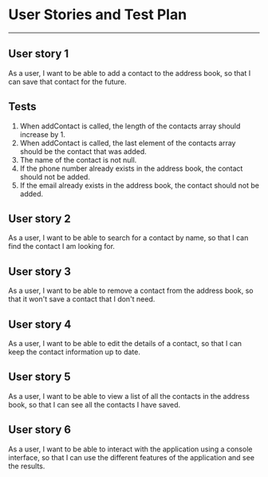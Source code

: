 # User Stories and Test Plan

---

## User story 1
As a user, I want to be able to add a contact to the address book, so that I can save that contact for the future.

## Tests
1. When addContact is called, the length of the contacts array should increase by 1.
2. When addContact is called, the last element of the contacts array should be the contact that was added.
3. The name of the contact is not null.
4. If the phone number already exists in the address book, the contact should not be added.
5. If the email already exists in the address book, the contact should not be added.

## User story 2
As a user, I want to be able to search for a contact by name, so that I can find the contact I am looking for.

## User story 3
As a user, I want to be able to remove a contact from the address book, so that it won't save a contact that I don't need.

## User story 4
As a user, I want to be able to edit the details of a contact, so that I can keep the contact information up to date.

## User story 5
As a user, I want to be able to view a list of all the contacts in the address book, so that I can see all the contacts I have saved.

## User story 6
As a user, I want to be able to interact with the application using a console interface, so that I can use the different features of the application and see the results.